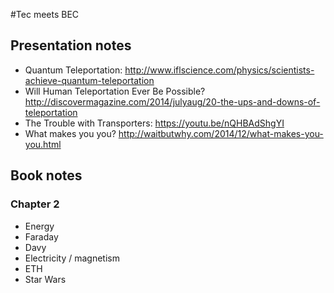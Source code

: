 #Tec meets BEC

## Presentation notes
* Quantum Teleportation: <http://www.iflscience.com/physics/scientists-achieve-quantum-teleportation>
* Will Human Teleportation Ever Be Possible? <http://discovermagazine.com/2014/julyaug/20-the-ups-and-downs-of-teleportation>
* The Trouble with Transporters: <https://youtu.be/nQHBAdShgYI>
* What makes you you? <http://waitbutwhy.com/2014/12/what-makes-you-you.html> 

## Book notes
### Chapter 2
* Energy
* Faraday
* Davy
* Electricity / magnetism
* ETH
* Star Wars


